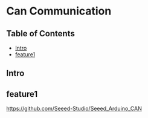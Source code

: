 # Can Communication
## Table of Contents
- [Intro](#intro)
- [feature1](#feature1)

## Intro 

## feature1

https://github.com/Seeed-Studio/Seeed_Arduino_CAN